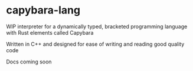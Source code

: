# capybara-lang

WIP interpreter for a dynamically typed, bracketed programming language with Rust elements called Capybara

Written in C++ and designed for ease of writing and reading good quality code

Docs coming soon
